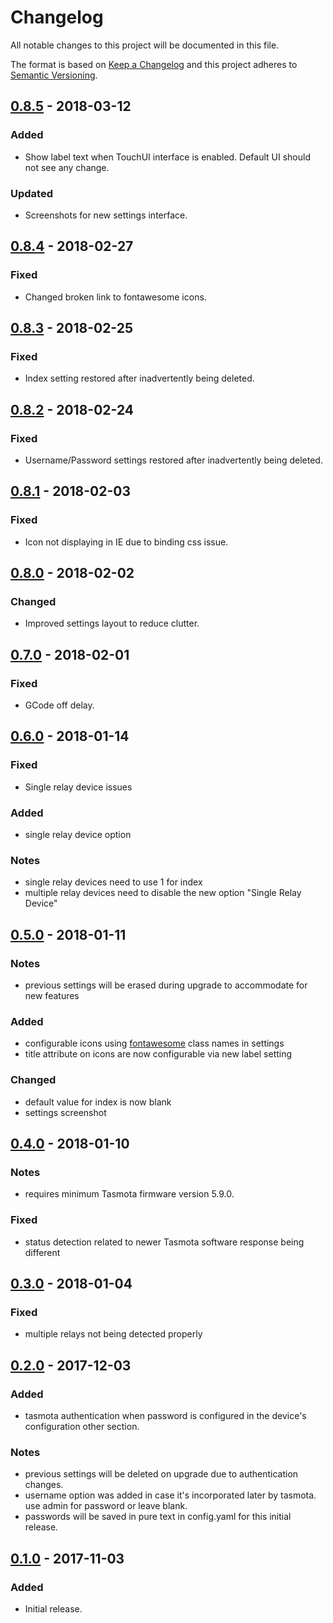 # Changelog
All notable changes to this project will be documented in this file.

The format is based on [Keep a Changelog](http://keepachangelog.com/en/1.0.0/)
and this project adheres to [Semantic Versioning](http://semver.org/spec/v2.0.0.html).

## [0.8.5] - 2018-03-12
### Added
- Show label text when TouchUI interface is enabled. Default UI should not see any change.
### Updated
- Screenshots for new settings interface.

## [0.8.4] - 2018-02-27
### Fixed
- Changed broken link to fontawesome icons.

## [0.8.3] - 2018-02-25
### Fixed
- Index setting restored after inadvertently being deleted.

## [0.8.2] - 2018-02-24
### Fixed
- Username/Password settings restored after inadvertently being deleted.

## [0.8.1] - 2018-02-03
### Fixed
- Icon not displaying in IE due to binding css issue.

## [0.8.0] - 2018-02-02
### Changed
- Improved settings layout to reduce clutter.

## [0.7.0] - 2018-02-01
### Fixed
- GCode off delay.

## [0.6.0] - 2018-01-14
### Fixed
- Single relay device issues

### Added
- single relay device option

### Notes
- single relay devices need to use 1 for index
- multiple relay devices need to disable the new option "Single Relay Device"

## [0.5.0] - 2018-01-11
### Notes
- previous settings will be erased during upgrade to accommodate for new features

### Added
- configurable icons using [fontawesome](http://fontawesome.io/3.2.1/cheatsheet/) class names in settings
- title attribute on icons are now configurable via new label setting

### Changed
- default value for index is now blank
- settings screenshot

## [0.4.0] - 2018-01-10
### Notes
- requires minimum Tasmota firmware version 5.9.0.

### Fixed
- status detection related to newer Tasmota software response being different

## [0.3.0] - 2018-01-04
### Fixed
- multiple relays not being detected properly

## [0.2.0] - 2017-12-03
### Added
- tasmota authentication when password is configured in the device's configuration other section.

### Notes
- previous settings will be deleted on upgrade due to authentication changes.
- username option was added in case it's incorporated later by tasmota. use admin for password or leave blank.
- passwords will be saved in pure text in config.yaml for this initial release.

## [0.1.0] - 2017-11-03
### Added
- Initial release.

[0.8.5]: https://github.com/jneilliii/OctoPrint-Tasmota/tree/0.8.5
[0.8.4]: https://github.com/jneilliii/OctoPrint-Tasmota/tree/0.8.4
[0.8.3]: https://github.com/jneilliii/OctoPrint-Tasmota/tree/0.8.3
[0.8.2]: https://github.com/jneilliii/OctoPrint-Tasmota/tree/0.8.2
[0.8.1]: https://github.com/jneilliii/OctoPrint-Tasmota/tree/0.8.1
[0.8.0]: https://github.com/jneilliii/OctoPrint-Tasmota/tree/0.8.0
[0.7.0]: https://github.com/jneilliii/OctoPrint-Tasmota/tree/0.7.0
[0.6.0]: https://github.com/jneilliii/OctoPrint-Tasmota/tree/0.6.0
[0.5.0]: https://github.com/jneilliii/OctoPrint-Tasmota/tree/0.5.0
[0.4.0]: https://github.com/jneilliii/OctoPrint-Tasmota/tree/0.4.0
[0.3.0]: https://github.com/jneilliii/OctoPrint-Tasmota/tree/0.3.0
[0.2.0]: https://github.com/jneilliii/OctoPrint-Tasmota/tree/0.2.0
[0.1.0]: https://github.com/jneilliii/OctoPrint-Tasmota/tree/0.1.0
